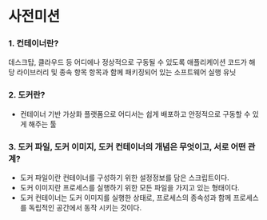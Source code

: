 # 사전미션
### 1. 컨테이너란?

 데스크탑, 클라우드 등 어디에나 정상적으로 구동될 수 있도록 애플리케이션 코드가 해당 라이브러리 및 종속 항목 항목과 함께 패키징되어 있는 소프트웨어 실행 유닛


### 2. 도커란?

- 컨테이너 기반 가상화 플랫폼으로 어디서는 쉽게 배포하고 안정적으로 구동할 수 있게 해주는 툴

### 3.  도커 파일, 도커 이미지, 도커 컨테이너의 개념은 무엇이고, 서로 어떤 관계?

- 도커 파일이란 컨테이너를 구성하기 위한 설정정보를 담은 스크립트이다.
- 도커 이미지란 프로세스를 실행하기 위한 모든 파일을 가지고 있는 형태이다.
- 도커 컨테이너는 도커 이미지를 실행한 상태로, 프로세스의 종속성과 함께 프로세스를 독립적인 공간에서 동작 시키는 것이다.

